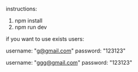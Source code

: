 instructions:

1) npm install
2) npm run dev

if you want to use exists users:

username: "g@gmail.com"
password: "123123"

username: "ggg@gmail.com"
password: "123123"
